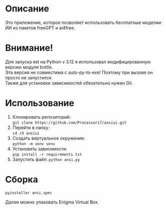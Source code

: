 # Описание
Это приложение, которое позволяет использовать бесплатные моделии ИИ из пакетов freeGPT и ai4free.
# Внимание! 
Для запуска eel на Python v 3.12 я использовал модифицированную версию модуля bottle.  
Эта версия не совместима с auto-py-to-exe! Поэтому при вызове он просто не запустится.   
Также для установки зависимостей обязательно нужен Git.
# Использование
1. Клонировать репозиторий:  
```git clone https://github.com/Processori7/ansiui.git```
2. Перейти в папку:  
```cd /d ansiui```
3. Создать виртуальное окружение:  
```python -m venv venv```
4. Установить зависимости:  
```pip install -r requirements.txt```
5. Запустить файл: 
```python ansi.py```
# Сборка
```
pyinstaller ansi.spec
```
Далее можно упаковать Enigma Virtual Box.